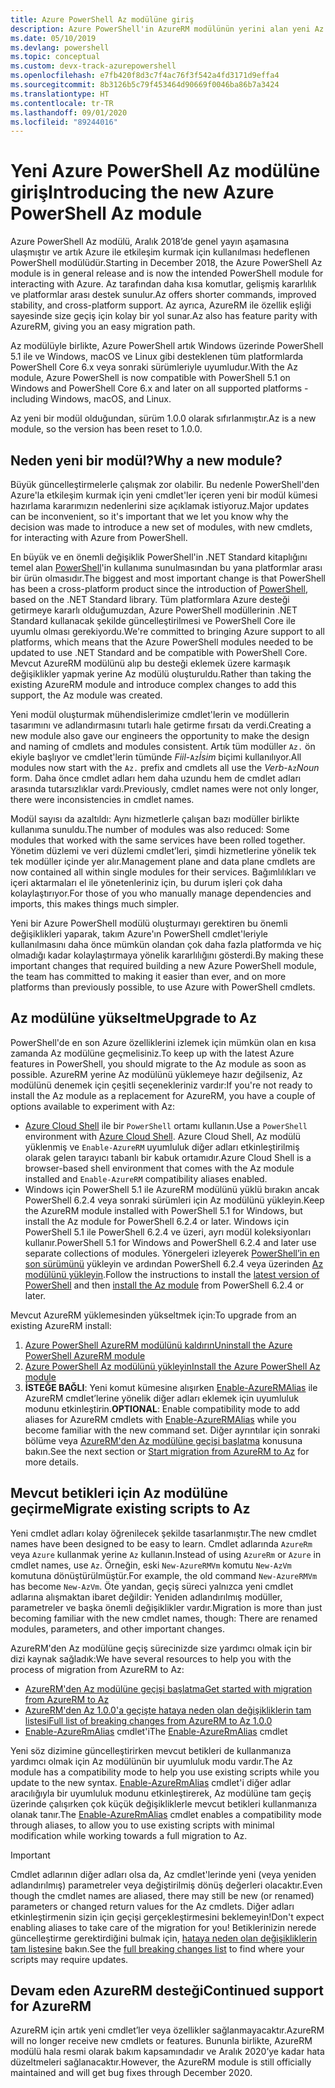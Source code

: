 ```yaml
---
title: Azure PowerShell Az modülüne giriş
description: Azure PowerShell'in AzureRM modülünün yerini alan yeni Az modülüne giriş.
ms.date: 05/10/2019
ms.devlang: powershell
ms.topic: conceptual
ms.custom: devx-track-azurepowershell
ms.openlocfilehash: e7fb420f8d3c7f4ac76f3f542a4fd3171d9effa4
ms.sourcegitcommit: 8b3126b5c79f453464d90669f0046ba86b7a3424
ms.translationtype: HT
ms.contentlocale: tr-TR
ms.lasthandoff: 09/01/2020
ms.locfileid: "89244016"
---
```

# <a name="introducing-the-new-azure-powershell-az-module"></a><span data-ttu-id="5cbbb-103">Yeni Azure PowerShell Az modülüne giriş</span><span class="sxs-lookup"><span data-stu-id="5cbbb-103">Introducing the new Azure PowerShell Az module</span></span>

<span data-ttu-id="5cbbb-104">Azure PowerShell Az modülü, Aralık 2018’de genel yayın aşamasına ulaşmıştır ve artık Azure ile etkileşim kurmak için kullanılması hedeflenen PowerShell modülüdür.</span><span class="sxs-lookup"><span data-stu-id="5cbbb-104">Starting in December 2018, the Azure PowerShell Az module is in general release and is now the intended PowerShell module for interacting with Azure.</span></span> <span data-ttu-id="5cbbb-105">Az tarafından daha kısa komutlar, gelişmiş kararlılık ve platformlar arası destek sunulur.</span><span class="sxs-lookup"><span data-stu-id="5cbbb-105">Az offers shorter commands, improved stability, and cross-platform support.</span></span> <span data-ttu-id="5cbbb-106">Az ayrıca, AzureRM ile özellik eşliği sayesinde size geçiş için kolay bir yol sunar.</span><span class="sxs-lookup"><span data-stu-id="5cbbb-106">Az also has feature parity with AzureRM, giving you an easy migration path.</span></span>

<span data-ttu-id="5cbbb-107">Az modülüyle birlikte, Azure PowerShell artık Windows üzerinde PowerShell 5.1 ile ve Windows, macOS ve Linux gibi desteklenen tüm platformlarda PowerShell Core 6.x veya sonraki sürümleriyle uyumludur.</span><span class="sxs-lookup"><span data-stu-id="5cbbb-107">With the Az module, Azure PowerShell is now compatible with PowerShell 5.1 on Windows and PowerShell Core 6.x and later on all supported platforms - including Windows, macOS, and Linux.</span></span>

<span data-ttu-id="5cbbb-108">Az yeni bir modül olduğundan, sürüm 1.0.0 olarak sıfırlanmıştır.</span><span class="sxs-lookup"><span data-stu-id="5cbbb-108">Az is a new module, so the version has been reset to 1.0.0.</span></span>

## <a name="why-a-new-module"></a><span data-ttu-id="5cbbb-109">Neden yeni bir modül?</span><span class="sxs-lookup"><span data-stu-id="5cbbb-109">Why a new module?</span></span>

<span data-ttu-id="5cbbb-110">Büyük güncelleştirmelerle çalışmak zor olabilir. Bu nedenle PowerShell'den Azure'la etkileşim kurmak için yeni cmdlet'ler içeren yeni bir modül kümesi hazırlama kararımızın nedenlerini size açıklamak istiyoruz.</span><span class="sxs-lookup"><span data-stu-id="5cbbb-110">Major updates can be inconvenient, so it's important that we let you know why the decision was made to introduce a new set of modules, with new cmdlets, for interacting with Azure from PowerShell.</span></span>

<span data-ttu-id="5cbbb-111">En büyük ve en önemli değişiklik PowerShell'in .NET Standard kitaplığını temel alan [PowerShell](/powershell/scripting/overview)'in kullanıma sunulmasından bu yana platformlar arası bir ürün olmasıdır.</span><span class="sxs-lookup"><span data-stu-id="5cbbb-111">The biggest and most important change is that PowerShell has been a cross-platform product since the introduction of [PowerShell](/powershell/scripting/overview), based on the .NET Standard library.</span></span>
<span data-ttu-id="5cbbb-112">Tüm platformlara Azure desteği getirmeye kararlı olduğumuzdan, Azure PowerShell modüllerinin .NET Standard kullanacak şekilde güncelleştirilmesi ve PowerShell Core ile uyumlu olması gerekiyordu.</span><span class="sxs-lookup"><span data-stu-id="5cbbb-112">We're committed to bringing Azure support to all platforms, which means that the Azure PowerShell modules needed to be updated to use .NET Standard and be compatible with PowerShell Core.</span></span> <span data-ttu-id="5cbbb-113">Mevcut AzureRM modülünü alıp bu desteği eklemek üzere karmaşık değişiklikler yapmak yerine Az modülü oluşturuldu.</span><span class="sxs-lookup"><span data-stu-id="5cbbb-113">Rather than taking the existing AzureRM module and introduce complex changes to add this support, the Az module was created.</span></span>

<span data-ttu-id="5cbbb-114">Yeni modül oluşturmak mühendislerimize cmdlet'lerin ve modüllerin tasarımını ve adlandırmasını tutarlı hale getirme fırsatı da verdi.</span><span class="sxs-lookup"><span data-stu-id="5cbbb-114">Creating a new module also gave our engineers the opportunity to make the design and naming of cmdlets and modules consistent.</span></span> <span data-ttu-id="5cbbb-115">Artık tüm modüller `Az.` ön ekiyle başlıyor ve cmdlet'lerin tümünde _Fiil_-`Az`_İsim_ biçimi kullanılıyor.</span><span class="sxs-lookup"><span data-stu-id="5cbbb-115">All modules now start with the `Az.` prefix and cmdlets all use the _Verb_-`Az`_Noun_ form.</span></span> <span data-ttu-id="5cbbb-116">Daha önce cmdlet adları hem daha uzundu hem de cmdlet adları arasında tutarsızlıklar vardı.</span><span class="sxs-lookup"><span data-stu-id="5cbbb-116">Previously, cmdlet names were not only longer, there were inconsistencies in cmdlet names.</span></span>

<span data-ttu-id="5cbbb-117">Modül sayısı da azaltıldı: Aynı hizmetlerle çalışan bazı modüller birlikte kullanıma sunuldu.</span><span class="sxs-lookup"><span data-stu-id="5cbbb-117">The number of modules was also reduced: Some modules that worked with the same services have been rolled together.</span></span> <span data-ttu-id="5cbbb-118">Yönetim düzlemi ve veri düzlemi cmdlet’leri, şimdi hizmetlerine yönelik tek tek modüller içinde yer alır.</span><span class="sxs-lookup"><span data-stu-id="5cbbb-118">Management plane and data plane cmdlets are now contained all within single modules for their services.</span></span> <span data-ttu-id="5cbbb-119">Bağımlılıkları ve içeri aktarmaları el ile yönetenleriniz için, bu durum işleri çok daha kolaylaştırıyor.</span><span class="sxs-lookup"><span data-stu-id="5cbbb-119">For those of you who manually manage dependencies and imports, this makes things much simpler.</span></span>

<span data-ttu-id="5cbbb-120">Yeni bir Azure PowerShell modülü oluşturmayı gerektiren bu önemli değişiklikleri yaparak, takım Azure'ın PowerShell cmdlet'leriyle kullanılmasını daha önce mümkün olandan çok daha fazla platformda ve hiç olmadığı kadar kolaylaştırmaya yönelik kararlılığını gösterdi.</span><span class="sxs-lookup"><span data-stu-id="5cbbb-120">By making these important changes that required building a new Azure PowerShell module, the team has committed to making it easier than ever, and on more platforms than previously possible, to use Azure with PowerShell cmdlets.</span></span>

## <a name="upgrade-to-az"></a><span data-ttu-id="5cbbb-121">Az modülüne yükseltme</span><span class="sxs-lookup"><span data-stu-id="5cbbb-121">Upgrade to Az</span></span>

<span data-ttu-id="5cbbb-122">PowerShell'de en son Azure özelliklerini izlemek için mümkün olan en kısa zamanda Az modülüne geçmelisiniz.</span><span class="sxs-lookup"><span data-stu-id="5cbbb-122">To keep up with the latest Azure features in PowerShell, you should migrate to the Az module as soon as possible.</span></span> <span data-ttu-id="5cbbb-123">AzureRM yerine Az modülünü yüklemeye hazır değilseniz, Az modülünü denemek için çeşitli seçenekleriniz vardır:</span><span class="sxs-lookup"><span data-stu-id="5cbbb-123">If you're not ready to install the Az module as a replacement for AzureRM, you have a couple of options available to experiment with Az:</span></span>

- <span data-ttu-id="5cbbb-124">[Azure Cloud Shell](https://docs.microsoft.com/azure/cloud-shell/overview) ile bir `PowerShell` ortamı kullanın.</span><span class="sxs-lookup"><span data-stu-id="5cbbb-124">Use a `PowerShell` environment with [Azure Cloud Shell](https://docs.microsoft.com/azure/cloud-shell/overview).</span></span> <span data-ttu-id="5cbbb-125">Azure Cloud Shell, Az modülü yüklenmiş ve `Enable-AzureRM` uyumluluk diğer adları etkinleştirilmiş olarak gelen tarayıcı tabanlı bir kabuk ortamıdır.</span><span class="sxs-lookup"><span data-stu-id="5cbbb-125">Azure Cloud Shell is a browser-based shell environment that comes with the Az module installed and `Enable-AzureRM` compatibility aliases enabled.</span></span>
- <span data-ttu-id="5cbbb-126">Windows için PowerShell 5.1 ile AzureRM modülünü yüklü bırakın ancak PowerShell 6.2.4 veya sonraki sürümleri için Az modülünü yükleyin.</span><span class="sxs-lookup"><span data-stu-id="5cbbb-126">Keep the AzureRM module installed with PowerShell 5.1 for Windows, but install the Az module for PowerShell 6.2.4 or later.</span></span> <span data-ttu-id="5cbbb-127">Windows için PowerShell 5.1 ile PowerShell 6.2.4 ve üzeri, ayrı modül koleksiyonları kullanır.</span><span class="sxs-lookup"><span data-stu-id="5cbbb-127">PowerShell 5.1 for Windows and PowerShell 6.2.4 and later use separate collections of modules.</span></span> <span data-ttu-id="5cbbb-128">Yönergeleri izleyerek [PowerShell’in en son sürümünü](/powershell/scripting/install/installing-powershell) yükleyin ve ardından PowerShell 6.2.4 veya üzerinden [Az modülünü yükleyin](install-az-ps.md).</span><span class="sxs-lookup"><span data-stu-id="5cbbb-128">Follow the instructions to install the [latest version of PowerShell](/powershell/scripting/install/installing-powershell) and then [install the Az module](install-az-ps.md) from PowerShell 6.2.4 or later.</span></span>

<span data-ttu-id="5cbbb-129">Mevcut AzureRM yüklemesinden yükseltmek için:</span><span class="sxs-lookup"><span data-stu-id="5cbbb-129">To upgrade from an existing AzureRM install:</span></span>

1. [<span data-ttu-id="5cbbb-130">Azure PowerShell AzureRM modülünü kaldırın</span><span class="sxs-lookup"><span data-stu-id="5cbbb-130">Uninstall the Azure PowerShell AzureRM module</span></span>](/powershell/azure/uninstall-az-ps#uninstall-the-azurerm-module)
2. [<span data-ttu-id="5cbbb-131">Azure PowerShell Az modülünü yükleyin</span><span class="sxs-lookup"><span data-stu-id="5cbbb-131">Install the Azure PowerShell Az module</span></span>](install-az-ps.md)
3. <span data-ttu-id="5cbbb-132">**İSTEĞE BAĞLI**: Yeni komut kümesine alışırken [Enable-AzureRMAlias](/powershell/module/az.accounts/enable-azurermalias) ile AzureRM cmdlet’lerine yönelik diğer adları eklemek için uyumluluk modunu etkinleştirin.</span><span class="sxs-lookup"><span data-stu-id="5cbbb-132">**OPTIONAL**: Enable compatibility mode to add aliases for AzureRM cmdlets with [Enable-AzureRMAlias](/powershell/module/az.accounts/enable-azurermalias) while you become familiar with the new command set.</span></span> <span data-ttu-id="5cbbb-133">Diğer ayrıntılar için sonraki bölüme veya [AzureRM'den Az modülüne geçişi başlatma](migrate-from-azurerm-to-az.md) konusuna bakın.</span><span class="sxs-lookup"><span data-stu-id="5cbbb-133">See the next section or [Start migration from AzureRM to Az](migrate-from-azurerm-to-az.md) for more details.</span></span>

## <a name="migrate-existing-scripts-to-az"></a><span data-ttu-id="5cbbb-134">Mevcut betikleri için Az modülüne geçirme</span><span class="sxs-lookup"><span data-stu-id="5cbbb-134">Migrate existing scripts to Az</span></span>

<span data-ttu-id="5cbbb-135">Yeni cmdlet adları kolay öğrenilecek şekilde tasarlanmıştır.</span><span class="sxs-lookup"><span data-stu-id="5cbbb-135">The new cmdlet names have been designed to be easy to learn.</span></span> <span data-ttu-id="5cbbb-136">Cmdlet adlarında `AzureRm` veya `Azure` kullanmak yerine `Az` kullanın.</span><span class="sxs-lookup"><span data-stu-id="5cbbb-136">Instead of using `AzureRm` or `Azure` in cmdlet names, use `Az`.</span></span> <span data-ttu-id="5cbbb-137">Örneğin, eski `New-AzureRMVm` komutu `New-AzVm` komutuna dönüştürülmüştür.</span><span class="sxs-lookup"><span data-stu-id="5cbbb-137">For example, the old command `New-AzureRMVm` has become `New-AzVm`.</span></span>
<span data-ttu-id="5cbbb-138">Öte yandan, geçiş süreci yalnızca yeni cmdlet adlarına alışmaktan ibaret değildir: Yeniden adlandırılmış modüller, parametreler ve başka önemli değişiklikler vardır.</span><span class="sxs-lookup"><span data-stu-id="5cbbb-138">Migration is more than just becoming familiar with the new cmdlet names, though: There are renamed modules, parameters, and other important changes.</span></span>

<span data-ttu-id="5cbbb-139">AzureRM'den Az modülüne geçiş sürecinizde size yardımcı olmak için bir dizi kaynak sağladık:</span><span class="sxs-lookup"><span data-stu-id="5cbbb-139">We have several resources to help you with the process of migration from AzureRM to Az:</span></span>

- [<span data-ttu-id="5cbbb-140">AzureRM'den Az modülüne geçişi başlatma</span><span class="sxs-lookup"><span data-stu-id="5cbbb-140">Get started with migration from AzureRM to Az</span></span>](migrate-from-azurerm-to-az.md)
- [<span data-ttu-id="5cbbb-141">AzureRM'den Az 1.0.0'a geçişte hataya neden olan değişikliklerin tam listesi</span><span class="sxs-lookup"><span data-stu-id="5cbbb-141">Full list of breaking changes from AzureRM to Az 1.0.0</span></span>](migrate-az-1.0.0.md)
- <span data-ttu-id="5cbbb-142">[Enable-AzureRmAlias](/powershell/module/az.accounts/enable-azurermalias) cmdlet'i</span><span class="sxs-lookup"><span data-stu-id="5cbbb-142">The [Enable-AzureRmAlias](/powershell/module/az.accounts/enable-azurermalias) cmdlet</span></span>

<span data-ttu-id="5cbbb-143">Yeni söz dizimine güncelleştirirken mevcut betikleri de kullanmanıza yardımcı olmak için Az modülünün bir uyumluluk modu vardır.</span><span class="sxs-lookup"><span data-stu-id="5cbbb-143">The Az module has a compatibility mode to help you use existing scripts while you update to the new syntax.</span></span> <span data-ttu-id="5cbbb-144">[Enable-AzureRmAlias](/powershell/module/az.accounts/enable-azurermalias) cmdlet'i diğer adlar aracılığıyla bir uyumluluk modunu etkinleştirerek, Az modülüne tam geçiş üzerinde çalışırken çok küçük değişikliklerle mevcut betikleri kullanmanıza olanak tanır.</span><span class="sxs-lookup"><span data-stu-id="5cbbb-144">The [Enable-AzureRmAlias](/powershell/module/az.accounts/enable-azurermalias) cmdlet enables a compatibility mode through aliases, to allow you to use existing scripts with minimal modification while working towards a full migration to Az.</span></span>

> [!IMPORTANT]
> <span data-ttu-id="5cbbb-145">Cmdlet adlarının diğer adları olsa da, Az cmdlet'lerinde yeni (veya yeniden adlandırılmış) parametreler veya değiştirilmiş dönüş değerleri olacaktır.</span><span class="sxs-lookup"><span data-stu-id="5cbbb-145">Even though the cmdlet names are aliased, there may still be new (or renamed) parameters or changed return values for the Az cmdlets.</span></span> <span data-ttu-id="5cbbb-146">Diğer adları etkinleştirmenin sizin için geçişi gerçekleştirmesini beklemeyin!</span><span class="sxs-lookup"><span data-stu-id="5cbbb-146">Don't expect enabling aliases to take care of the migration for you!</span></span> <span data-ttu-id="5cbbb-147">Betiklerinizin nerede güncelleştirme gerektirdiğini bulmak için, [hataya neden olan değişikliklerin tam listesine](migrate-az-1.0.0.md) bakın.</span><span class="sxs-lookup"><span data-stu-id="5cbbb-147">See the [full breaking changes list](migrate-az-1.0.0.md) to find where your scripts may require updates.</span></span>

## <a name="continued-support-for-azurerm"></a><span data-ttu-id="5cbbb-148">Devam eden AzureRM desteği</span><span class="sxs-lookup"><span data-stu-id="5cbbb-148">Continued support for AzureRM</span></span>

<span data-ttu-id="5cbbb-149">AzureRM için artık yeni cmdlet’ler veya özellikler sağlanmayacaktır.</span><span class="sxs-lookup"><span data-stu-id="5cbbb-149">AzureRM will no longer receive new cmdlets or features.</span></span> <span data-ttu-id="5cbbb-150">Bununla birlikte, AzureRM modülü hala resmi olarak bakım kapsamındadır ve Aralık 2020’ye kadar hata düzeltmeleri sağlanacaktır.</span><span class="sxs-lookup"><span data-stu-id="5cbbb-150">However, the AzureRM module is still officially maintained and will get bug fixes through December 2020.</span></span>
